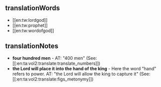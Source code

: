 ## translationWords

* [[en:tw:lordgod]]
* [[en:tw:prophet]]
* [[en:tw:wordofgod]]

## translationNotes

* **four hundred men** - AT: "400 men" (See: [[:en:ta:vol2:translate:translate_numbers]])
* **the Lord will place it into the hand of the king** - Here the word "hand" refers to power. AT: "the Lord will allow the king to capture it" (See: [[:en:ta:vol2:translate:figs_metonymy]])
